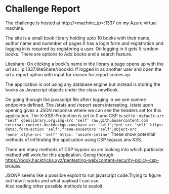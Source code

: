 <h1>Challenge Report</h1>

The challenge is hosted at http://<machine_ip>:1337 on my Azure virtual machine.

The site is a small book library holding upto 10 books with their name, author name and nummber of pages.It has a login form and registration and logging in is required by registering a user.
On logging in it gets 5 random books. There are options to Add books and a search feature.

Liteshare: On clicking a book's name in the library a page opens up with the url as : ip:1337/liteShare/<username>/bookId. 
If logged in as another user and open the url a report option with input for reason for report comes up.

The application is not using any database engine but instead is storing the books as Javascript objects under the class newBook.

On going thorugh the javascript file afterr logging in we see somme endpoints defined. The /stats and /report seem interesting. 
/stats upon opening gives a JSON response where we can see the headers set for this application.
The X-XSS-Protection is set to 0 and CSP is set to : ```default-src 'self' openlibrary.org;img-src 'self' raw.githubusercontent.com external-content.duckduckgo.com;base-uri 'self';font-src 'self' https: data:;form-action 'self';frame-ancestors 'self';object-src 'none';style-src 'self' https: 'unsafe-inline'```
These show potential methods of inflitrating the application using CSP bypass ans XSS.

There are many methods of CSP bypass so am looking into which particular method will work for this application.
Going thorugh https://book.hacktricks.xyz/pentesting-web/content-security-policy-csp-bypass.

JSONP seems like a possible exploit to run javascript code.Trying to figure out how it works and what payload I can use.	
Also reading other possible methods to exploit.
